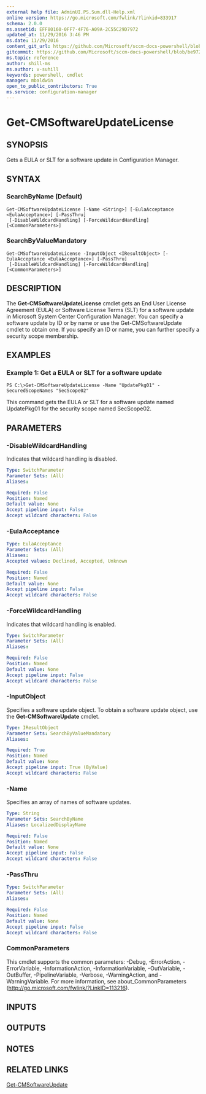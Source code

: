 ```yaml
---
external help file: AdminUI.PS.Sum.dll-Help.xml
online version: https://go.microsoft.com/fwlink/?linkid=833917
schema: 2.0.0
ms.assetid: EFF80160-0FF7-4F76-A09A-2C55C29D7972
updated_at: 11/29/2016 3:46 PM
ms.date: 11/29/2016
content_git_url: https://github.com/Microsoft/sccm-docs-powershell/blob/master/sccm-cmdlets/ConfigurationManager/vlatest/Get-CMSoftwareUpdateLicense.md
gitcommit: https://github.com/Microsoft/sccm-docs-powershell/blob/be9723fe908914c0e1ed2689b3ffaa3b56f1b53b/sccm-cmdlets/ConfigurationManager/vlatest/Get-CMSoftwareUpdateLicense.md
ms.topic: reference
author: shill-ms
ms.author: v-suhill
keywords: powershell, cmdlet
manager: mbaldwin
open_to_public_contributors: True
ms.service: configuration-manager
---
```


# Get-CMSoftwareUpdateLicense

## SYNOPSIS
Gets a EULA or SLT for a software update in Configuration Manager.

## SYNTAX

### SearchByName (Default)
```
Get-CMSoftwareUpdateLicense [-Name <String>] [-EulaAcceptance <EulaAcceptance>] [-PassThru]
 [-DisableWildcardHandling] [-ForceWildcardHandling] [<CommonParameters>]
```

### SearchByValueMandatory
```
Get-CMSoftwareUpdateLicense -InputObject <IResultObject> [-EulaAcceptance <EulaAcceptance>] [-PassThru]
 [-DisableWildcardHandling] [-ForceWildcardHandling] [<CommonParameters>]
```

## DESCRIPTION
The **Get-CMSoftwareUpdateLicense** cmdlet gets an End User License Agreement (EULA) or Software License Terms (SLT) for a software update in Microsoft System Center Configuration Manager.
You can specify a software update by ID or by name or use the Get-CMSoftwareUpdate cmdlet to obtain one.
If you specify an ID or name, you can further specify a security scope membership.

## EXAMPLES

### Example 1: Get a EULA or SLT for a software update
```
PS C:\>Get-CMSoftwareUpdateLicense -Name "UpdatePkg01" -SecuredScopeNames "SecScope02"
```

This command gets the EULA or SLT for a software update named UpdatePkg01 for the security scope named SecScope02.

## PARAMETERS

### -DisableWildcardHandling
Indicates that wildcard handling is disabled.

```yaml
Type: SwitchParameter
Parameter Sets: (All)
Aliases: 

Required: False
Position: Named
Default value: None
Accept pipeline input: False
Accept wildcard characters: False
```

### -EulaAcceptance


```yaml
Type: EulaAcceptance
Parameter Sets: (All)
Aliases: 
Accepted values: Declined, Accepted, Unknown

Required: False
Position: Named
Default value: None
Accept pipeline input: False
Accept wildcard characters: False
```

### -ForceWildcardHandling
Indicates that wildcard handling is enabled.

```yaml
Type: SwitchParameter
Parameter Sets: (All)
Aliases: 

Required: False
Position: Named
Default value: None
Accept pipeline input: False
Accept wildcard characters: False
```

### -InputObject
Specifies a software update object.
To obtain a software update object, use the **Get-CMSoftwareUpdate** cmdlet.

```yaml
Type: IResultObject
Parameter Sets: SearchByValueMandatory
Aliases: 

Required: True
Position: Named
Default value: None
Accept pipeline input: True (ByValue)
Accept wildcard characters: False
```

### -Name
Specifies an array of names of software updates.

```yaml
Type: String
Parameter Sets: SearchByName
Aliases: LocalizedDisplayName

Required: False
Position: Named
Default value: None
Accept pipeline input: False
Accept wildcard characters: False
```

### -PassThru


```yaml
Type: SwitchParameter
Parameter Sets: (All)
Aliases: 

Required: False
Position: Named
Default value: None
Accept pipeline input: False
Accept wildcard characters: False
```

### CommonParameters
This cmdlet supports the common parameters: -Debug, -ErrorAction, -ErrorVariable, -InformationAction, -InformationVariable, -OutVariable, -OutBuffer, -PipelineVariable, -Verbose, -WarningAction, and -WarningVariable. For more information, see about_CommonParameters (http://go.microsoft.com/fwlink/?LinkID=113216).

## INPUTS

## OUTPUTS

## NOTES

## RELATED LINKS

[Get-CMSoftwareUpdate](xref:ConfigurationManager/vlatest/Get-CMSoftwareUpdate.md)



